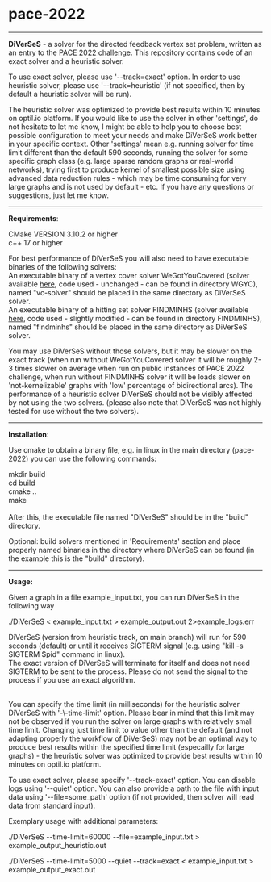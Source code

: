 # pace-2022

***

**DiVerSeS** - a solver for the directed feedback vertex set problem, written as an entry to the [PACE 2022 challenge](https://pacechallenge.org/).
This repository contains code of an exact solver and a heuristic solver.

To use exact solver, please use '-\-track=exact' option. In order to use heuristic solver, please use '-\-track=heuristic' (if not specified, then by default a heuristic solver will be run).

The heuristic solver was optimized to provide best results within 10 minutes on optil.io platform. 
If you would like to use the solver in other 'settings', do not hesitate to let me know, I might be able to help you to choose best possible configuration to meet your needs and make DiVerSeS work better in your specific context. Other 'settings' mean e.g. running solver for time limit different than the default 590 seconds, running the solver for some specific graph class (e.g. large sparse random graphs or real-world networks), trying first to produce kernel of smallest possible size using advanced data reduction rules - which may be time consuming for very large graphs and is not used by default - etc. If you have any questions or suggestions, just let me know.

***

**Requirements**:

CMake VERSION 3.10.2 or higher<br>
c++ 17 or higher<br>

For best performance of DiVerSeS you will also need to have executable binaries of the following solvers:<br>
An executable binary of a vertex cover solver WeGotYouCovered (solver available [here](https://github.com/KarlsruheMIS/pace-2019), code used - unchanged - can be found in directory WGYC), named "vc-solver" should be placed in the same directory as DiVerSeS solver.<br>
An executable binary of a hitting set solver FINDMINHS (solver available [here](https://github.com/felerius/findminhs), code used - slightly modified - can be found in directory FINDMINHS), named "findminhs" should be placed in the same directory as DiVerSeS solver.<br>

You may use DiVerSeS without those solvers, but it may be slower on the exact track (when run without WeGotYouCovered solver it will be roughly 2-3 times slower on average when run on public instances of PACE 2022 challenge, when run without FINDMINHS solver it will be loads slower on 'not-kernelizable' graphs with 'low' percentage of bidirectional arcs). The performance of a heuristic solver DiVerSeS should not be visibly affected by not using the two solvers. (please also note that DiVerSeS was not highly tested for use without the two solvers). <br>

***

**Installation**:


Use cmake to obtain a binary file, e.g. in linux in the main directory (pace-2022) you can use the following commands:

mkdir build<br>
cd build<br>
cmake ..<br>
make <br>
<br>
After this, the executable file named "DiVerSeS" should be in the "build" directory.

Optional: build solvers mentioned in 'Requirements' section and place properly named binaries in the directory where DiVerSeS can be found (in the example this is the "build" directory).

***

**Usage:**

Given a graph in a file example_input.txt, you can run DiVerSeS in the following way
 
./DiVerSeS < example_input.txt > example_output.out 2>example_logs.err

DiVerSeS (version from heuristic track, on main branch) will run for 590 seconds (default) or until it receives SIGTERM signal (e.g. using "kill -s SIGTERM $pid" command in linux).<br>
The exact version of DiVerSeS will terminate for itself and does not need SIGTERM to be sent to the process. Please do not send the signal to the process if you use an exact algorithm.

<br> 
You can specify the time limit (in milliseconds) for the heuristic solver DiVerSeS with '-\-time-limit' option. Please bear in mind that this limit may not be observed if you run the solver on large graphs with relatively small time limit. Changing just time limit to value other than the default (and not adapting properly the workflow of DiVerSeS) may not be an optimal way to produce best results within the specified time limit (especailly for large graphs) - the heuristic solver was optimized to provide best results within 10 minutes on optil.io platform. <br>

To use exact solver, please specify '-\-track-exact' option. You can disable logs using '-\-quiet' option. You can also provide a path to the file with input data using '-\-file=some_path' option (if not provided, then solver will read data from standard input).

Exemplary usage with additional parameters:

./DiVerSeS -\-time-limit=60000 -\-file=example_input.txt > example_output_heuristic.out

./DiVerSeS -\-time-limit=5000 -\-quiet -\-track=exact < example_input.txt > example_output_exact.out

